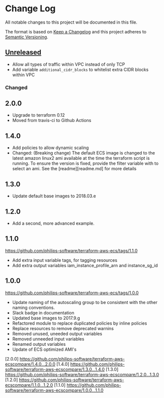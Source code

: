 # Change Log

All notable changes to this project will be documented in this file.

The format is based on [Keep a Changelog](http://keepachangelog.com/)
and this project adheres to [Semantic Versioning](http://semver.org/).

## [Unreleased]

- Allow all types of traffic within VPC instead of only TCP
- Add variable `additional_cidr_blocks` to whitelist extra CIDR blocks within VPC

### Changed

## 2.0.0

- Upgrade to terraform 0.12
- Moved from travis-ci to Github Actions

## 1.4.0

- Add policies to allow dynamic scaling
- Changed: (Breaking change) The default ECS image is changed to the latest amazon linux2 ami available at the time the terraform script is running. To ensure the version is fixed, provide the filter variable with to select an ami. See the [readme][readme.md] for more details

## 1.3.0

- Update default base images to 2018.03.e

## 1.2.0

- Add a second, more advanced example.

## 1.1.0

https://github.com/philips-software/terraform-aws-ecs/tags/1.1.0

- Add extra input variable tags, for tagging resources
- Add extra output variables iam_instance_profile_arn and instance_sg_id

## 1.0.0

https://github.com/philips-software/terraform-aws-ecs/tags/1.0.0

- Update naming of the autoscaling group to be consistent with the other naming conventions.
- Slack badge in documentation
- Updated base images to 2017.9.g
- Refactored module to replace duplicated policies by inline policies
- Replace resources to remove deprecated warnins
- Removed unused, uneeded output variables
- Removed unneeded input variables
- Renamed output variables
- Update of ECS optimized AMI's

[unreleased]: https://github.com/philips-software/terraform-aws-ecs/compare/2..0...HEAD

[2.0.0] https://github.com/philips-software/terraform-aws-ecscompare/1.4.0...2.0.0
[1.4.0] https://github.com/philips-software/terraform-aws-ecscompare/1.3.0...1.4.0
[1.3.0] https://github.com/philips-software/terraform-aws-ecscompare/1.2.0...1.3.0
[1.2.0] https://github.com/philips-software/terraform-aws-ecscompare/1.1.0...1.2.0
[1.1.0] https://github.com/philips-software/terraform-aws-ecscompare/1.0.0...1.1.0
